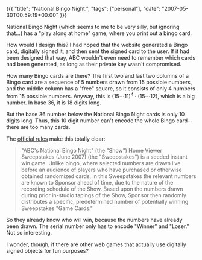 {{{
  "title": "National Bingo Night.",
  "tags": ["personal"],
  "date": "2007-05-30T00:59:19+00:00"
}}}

  National Bingo Night (which seems to me to be very silly, but ignoring that...) has a "play along at home" game, where you print out a bingo card.

How would I design this?  I had hoped that the website generated a Bingo card, digitally signed it, and then sent the signed card to the user.  If it had been designed that way, ABC wouldn't even need to remember which cards had been generated, as long as their private key wasn't compromised.

How many Bingo cards are there?  The first two and last two columns of a Bingo card are a sequence of 5 numbers drawn from 15 possible numbers, and the middle column has a "free" square, so it consists of only 4 numbers from 15 possible numbers.  Anyway, this is $(15 \cdots 11)^4 \cdot (15 \cdots 12)$, which is a big number.  In base 36, it is 18 digits long.

But the base 36 number below the National Bingo Night cards is only 10 digits long.  Thus, this 10 digit number can't encode the whole Bingo card--there are too many cards.

The <a href="http://abc.go.com/primetime/nationalbingonight/index?pn=officialrules">official rules</a> make this totally clear:

> "ABC's National Bingo Night" (the "Show") Home Viewer Sweepstakes (June 2007) (the "Sweepstakes") is a seeded instant win game. Unlike bingo, where selected numbers are drawn live before an audience of players who have purchased or otherwise obtained randomized cards, in this Sweepstakes the relevant numbers are known to Sponsor ahead of time, due to the nature of the recording schedule of the Show. Based upon the numbers drawn during prior in-studio tapings of the Show, Sponsor then randomly distributes a specific, predetermined number of potentially winning Sweepstakes "Game Cards."

So they already know who will win, because the numbers have already been drawn.  The serial number only has to encode "Winner" and "Loser."  Not so interesting.

I wonder, though, if there are other web games that actually use digitally signed objects for fun purposes?

